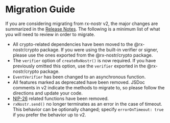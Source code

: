 # Migration Guide

If you are considering migrating from rx-nostr v2, the major changes are summarized in the [Release Notes](https://github.com/penpenpng/rx-nostr/releases/tag/v3.0.0). The following is a minimum list of what you will need to review in order to migrate.

- All crypto-related dependencies have been moved to the @rx-nostr/crypto package. If you were using the built-in verifier or signer, please use the ones exported from the @rx-nostr/crypto package.
- The `verifier` option of `createRxNostr()` is now required. If you have previously omitted this option, use the `verifier` exported in the @rx-nostr/crypto package.
- `EventVerifier` has been changed to an asynchronous function.
- All features marked as deprecated have been removed. JSDoc comments in v2 indicate the methods to migrate to, so please follow the directions and update your code.
- [NIP-26](https://github.com/nostr-protocol/nips/blob/master/26.md) related functions have been removed.
- `rxNostr.send()` no longer terminates as an error in the case of timeout. This behavior can be optionally changed; specify `errorOnTimeout: true` if you prefer the behavior up to v2.
